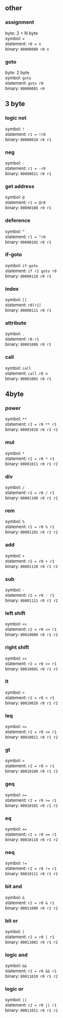 ## other
### assignment
byte: 2 + N byte  
symbol: `=`  
statement: `r0 = n`  
binary: `00000000 r0 n`
### goto
byte: 2 byte  
symbol: `goto`  
statement: `goto r0`  
binary: `00000001 r0`
## 3 byte
### logic not
symbol: `!`  
statement: `r1 = !r0`  
binary: `00000010 r0 r1`
### neg
symbol: `-`  
statement: `r1 = -r0`  
binary: `00000011 r0 r1`
### get address
symbol: `@`  
statement: `r1 = @r0`  
binary: `00000100 r0 r1`
### deference
symbol: `^`  
statement: `r1 = ^r0`  
binary: `00000101 r0 r1`
### if-goto
symbol: `if-goto`  
statement: `if r1 goto r0`  
binary: `00000110 r0 r1`
### index
symbol: `[]`  
statement: `r0[r1]`  
binary: `00000111 r0 r1`
### attribute
symbol: `.`  
statement: `r0.r1`  
binary: `00001000 r0 r1`
### call
symbol: `call`  
statement: `call r0 n`  
binary: `00001001 r0 r1`
## 4byte
### power
symbol: `**`  
statement: `r2 = r0 ** r1`  
binary: `00001010 r0 r1 r2`
### mul
symbol: `*`  
statement: `r2 = r0 * r1`  
binary: `00001011 r0 r1 r2`
### div
symbol: `/`  
statement: `r2 = r0 / r1`  
binary: `00001100 r0 r1 r2`
### rem
symbol: `%`  
statement: `r2 = r0 % r1`  
binary: `00001101 r0 r1 r2`
### add
symbol: `+`  
statement: `r2 = r0 + r1`  
binary: `00001110 r0 r1 r2`
### sub
symbol: `-`  
statement: `r2 = r0 - r1`  
binary: `00001111 r0 r1 r2`
### left shift
symbol: `<<`  
statement: `r2 = r0 << r1`  
binary: `00010000 r0 r1 r2`
### right shift
symbol: `>>`  
statement: `r2 = r0 >> r1`  
binary: `00010001 r0 r1 r2`
### lt
symbol: `<`  
statement: `r2 = r0 < r1`  
binary: `00010010 r0 r1 r2`
### leq
symbol: `<=`  
statement: `r2 = r0 <= r1`  
binary: `00010011 r0 r1 r2`
### gt
symbol: `>`  
statement: `r2 = r0 > r1`  
binary: `00010100 r0 r1 r2`
### geq
symbol: `>=`  
statement: `r2 = r0 >= r1`  
binary: `00010101 r0 r1 r2`
### eq
symbol: `==`  
statement: `r2 = r0 == r1`  
binary: `00010110 r0 r1 r2`
### neq
symbol: `!=`  
statement: `r2 = r0 != r1`  
binary: `00010111 r0 r1 r2`
### bit and
symbol: `&`  
statement: `r2 = r0 & r1`  
binary: `00011000 r0 r1 r2`
### bit or
symbol: `|`  
statement: `r2 = r0 | r1`  
binary: `00011001 r0 r1 r2`
### logic and
symbol: `&&`  
statement: `r2 = r0 && r1`  
binary: `00011010 r0 r1 r2`
### logic or
symbol: `||`  
statement: `r2 = r0 || r1`  
binary: `00011011 r0 r1 r2`